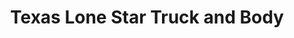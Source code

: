 ---
title: "Texas Lone Star Truck and Body"
url: /canyon/texas-lone-star-truck-and-body/
shop: Autowerkstatt
---